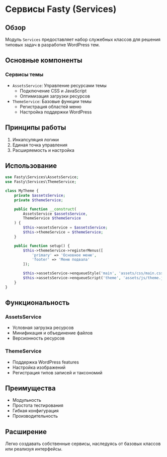 # Сервисы Fasty (Services)

## Обзор

Модуль `Services` предоставляет набор служебных классов для решения типовых задач в разработке WordPress тем.

## Основные компоненты

### Сервисы темы
- `AssetsService`: Управление ресурсами темы
  - Подключение CSS и JavaScript
  - Оптимизация загрузки ресурсов
- `ThemeService`: Базовые функции темы
  - Регистрация областей меню
  - Настройка поддержки WordPress

## Принципы работы

1. Инкапсуляция логики
2. Единая точка управления
3. Расширяемость и настройка

## Использование

```php
use Fasty\Services\AssetsService;
use Fasty\Services\ThemeService;

class MyTheme {
    private $assetsService;
    private $themeService;

    public function __construct(
        AssetsService $assetsService, 
        ThemeService $themeService
    ) {
        $this->assetsService = $assetsService;
        $this->themeService = $themeService;
    }

    public function setup() {
        $this->themeService->registerMenus([
            'primary' => 'Основное меню',
            'footer' => 'Меню подвала'
        ]);

        $this->assetsService->enqueueStyle('main', 'assets/css/main.css');
        $this->assetsService->enqueueScript('theme', 'assets/js/theme.js');
    }
}
```

## Функциональность

### AssetsService
- Условная загрузка ресурсов
- Минификация и объединение файлов
- Версионность ресурсов

### ThemeService
- Поддержка WordPress features
- Настройка изображений
- Регистрация типов записей и таксономий

## Преимущества

- Модульность
- Простота тестирования
- Гибкая конфигурация
- Производительность

## Расширение

Легко создавать собственные сервисы, наследуясь от базовых классов или реализуя интерфейсы. 